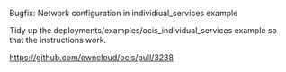 Bugfix: Network configuration in individiual_services example

Tidy up the deployments/examples/ocis_individual_services example so that the instructions work.

https://github.com/owncloud/ocis/pull/3238
